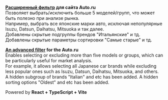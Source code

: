 **[Расширенный фильтр](https://destiny503.github.io/autoru-filter-extended-react/) для сайта Auto.ru**\
Позволяет выбрать/исключить больше 5 моделей/групп, что может быть полезно при анализе рынка.\
Например, выбрать все японские марки авто, исключая непопулярные Isuzu, Datsun, Daihatsu, Mitsuoka и так далее.\
Добавлены скрытые подгруппы брендов "Итальянские" и тд.
Добавлены скрытые параметры сортировки "Самые старые" и тд.

**[An advanced filter](https://destiny503.github.io/autoru-filter-extended-react/) for the Auto.ru**\
Enables selecting or excluding more than five models or groups, which can be particularly useful for market analysis.\
For example, it allows selecting all Japanese car brands while excluding less popular ones such as Isuzu, Datsun, Daihatsu, Mitsuoka, and others.\
A hidden subgroup of brands "Italian" and etc has been added.
A hidden sorting options "Oldest" and etc has been added.

Powered by **React + TypeScript + Vite**
